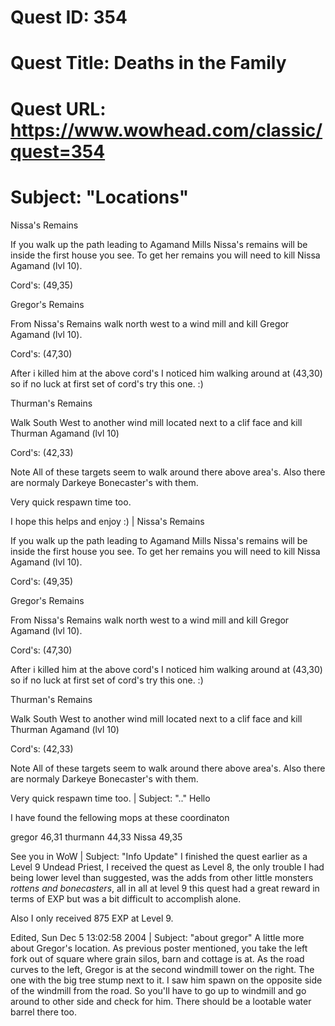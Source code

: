 # Quest ID: 354
# Quest Title: Deaths in the Family
# Quest URL: https://www.wowhead.com/classic/quest=354
# Subject: "Locations"
Nissa's Remains

If you walk up the path leading to Agamand Mills Nissa's remains will be inside the first house you see.
To get her remains you will need to kill Nissa Agamand (lvl 10).

Cord's: (49,35)

Gregor's Remains

From Nissa's Remains walk north west to a wind mill and kill Gregor Agamand (lvl 10).

Cord's: (47,30)

After i killed him at the above cord's I noticed him walking around at (43,30) so if no luck at first set of cord's try this one. :)

Thurman's Remains

Walk South West to another wind mill located next to a clif face and kill Thurman Agamand (lvl 10)

Cord's: (42,33)

Note All of these targets seem to walk around there above area's.
Also there are normaly Darkeye Bonecaster's with them.

Very quick respawn time too.

I hope this helps and enjoy :) | Nissa's Remains

If you walk up the path leading to Agamand Mills Nissa's remains will be inside the first house you see.
To get her remains you will need to kill Nissa Agamand (lvl 10).

Cord's: (49,35)

Gregor's Remains

From Nissa's Remains walk north west to a wind mill and kill Gregor Agamand (lvl 10).

Cord's: (47,30)

After i killed him at the above cord's I noticed him walking around at (43,30) so if no luck at first set of cord's try this one. :)

Thurman's Remains

Walk South West to another wind mill located next to a clif face and kill Thurman Agamand (lvl 10)

Cord's: (42,33)

Note All of these targets seem to walk around there above area's.
Also there are normaly Darkeye Bonecaster's with them.

Very quick respawn time too. | Subject: ".."
Hello

I have found the fellowing mops at these coordinaton

gregor 46,31
thurmann 44,33
Nissa 49,35

See you in WoW | Subject: "Info Update"
I finished the quest earlier as a Level 9 Undead Priest, I received the quest as Level 8, the only trouble I had being lower level than suggested, was the adds from other little monsters *rottens and bonecasters*, all in all at level 9 this quest had a great reward in terms of EXP but was a bit difficult to accomplish alone.

Also I only received 875 EXP at Level 9.

Edited, Sun Dec 5 13:02:58 2004 | Subject: "about gregor"
A little more about Gregor's location. As previous poster mentioned, you take the left fork out of square where grain silos, barn and cottage is at. As the road curves to the left, Gregor is at the second windmill tower on the right. The one with the big tree stump next to it. I saw him spawn on the opposite side of the windmill from the road. So you'll have to go up to windmill and go around to other side and check for him. There should be a lootable water barrel there too.